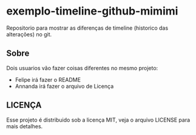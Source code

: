 exemplo-timeline-github-mimimi
==============================

Repositorio para mostrar as diferenças de timeline (historico das alterações) no git.

## Sobre
Dois usuarios vão fazer coisas diferentes no mesmo projeto:

* Felipe irá fazer o README
* Annanda irá fazer o arquivo de Licença


LICENÇA
-------

Esse projeto é distribuido sob a licença MIT, veja o arquivo LICENSE para mais detalhes.
